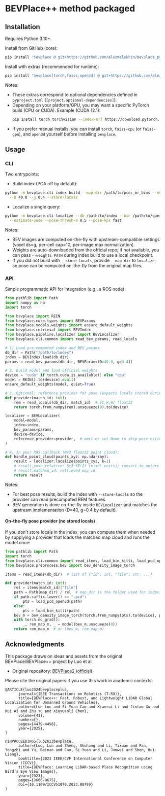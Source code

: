 # BEVPlace++ method packaged

## Installation

Requires Python 3.10+.

Install from GitHub (core):

```bash
pip install "bevplace @ git+https://github.com/alexmelekhin/bevplace_python.git"
```

Install with extras (recommended for runtime):

```bash
pip install "bevplace[torch,faiss,open3d] @ git+https://github.com/alexmelekhin/bevplace_python.git"
```

Notes:
- These extras correspond to optional dependencies defined in `pyproject.toml` (`[project.optional-dependencies]`).
- Depending on your platform/GPU, you may want a specific PyTorch build (CPU or CUDA). Example (CUDA 12.1):
  ```bash
  pip install torch torchvision --index-url https://download.pytorch.org/whl/cu121
  ```
- If you prefer manual installs, you can install `torch`, `faiss-cpu` (or `faiss-gpu`), and `open3d` yourself before installing `bevplace`.

## Usage

### CLI

Two entrypoints:

- Build index (PCA off by default):
```bash
python -m bevplace.cli index build --map-dir /path/to/pcds_or_bins --out /path/to/index \
  --D 40.0 --g 0.4 --store-locals
```

- Localize a single query:
```bash
python -m bevplace.cli localize --db /path/to/index --bin /path/to/query.bin \
  --estimate-pose --pose-thresh-m 0.5 --pose-kps fast
```

Notes:
- BEV images are computed on-the-fly with upstream-compatible settings (voxel ds=g, per-cell cap=10, per-image max normalization).
- Weights are auto-downloaded from the official repo; if not available, you can pass `--weights PATH` during index build to use a local checkpoint.
- If you did not build with `--store-locals`, provide `--map-dir` to `localize` so pose can be computed on-the-fly from the original map files.

### API

Simple programmatic API for integration (e.g., a ROS node):

```python
from pathlib import Path
import numpy as np
import torch

from bevplace import REIN
from bevplace.core.types import BEVParams
from bevplace.models.weights import ensure_default_weights
from bevplace.retrieval import BEVIndex
from bevplace.pipeline.localizer import BEVLocalizer
from bevplace.cli.common import read_bev_params, read_locals

# 1) Load pre-computed index and BEV params
db_dir = Path("/path/to/index")
index = BEVIndex.load(db_dir)
params = read_bev_params(db_dir, BEVParams(D=40.0, g=0.4))

# 2) Build model and load official weights
device = "cuda" if torch.cuda.is_available() else "cpu"
model = REIN().to(device).eval()
ensure_default_weights(model, quiet=True)

# 3) Optional: reference provider for pose (expects locals stored during indexing)
def provider(match_id: int):
    rem = read_locals(db_dir, match_id)  # [C,H,W] float32
    return torch.from_numpy(rem).unsqueeze(0).to(device)

localizer = BEVLocalizer(
    model=model,
    index=index,
    bev_params=params,
    device=device,
    reference_provider=provider,  # omit or set None to skip pose estimation
)

# 4) In your ROS callback (Nx3 float32 point cloud):
def handle_point_cloud(points_xyz: np.ndarray):
    result = localizer.localize(points_xyz, k=1)
    # result.pose_relative: 3x3 SE(2) (pixel units); convert to meters via g if needed
    # result.matched_id: retrieved map id
    return result
```

Notes:
- For best pose results, build the index with `--store-locals` so the provider can read precomputed REM features.
- BEV generation is done on-the-fly inside `BEVLocalizer` and matches the upstream implementation (D=40, g=0.4 by default).

#### On-the-fly pose provider (no stored locals)

If you don't store locals in the index, you can compute them when needed by supplying a provider that loads the matched map cloud and runs the model once:

```python
from pathlib import Path
import torch
from bevplace.cli.common import read_items, load_bin_kitti, load_pcd_open3d
from bevplace.preprocess.bev import bev_density_image_torch

items = read_items(db_dir)  # list of {"id": int, "file": str, ...}

def provider(match_id: int):
    rel = items[match_id]["file"]
    path = Path(map_dir) / rel  # map_dir is the folder used for indexing
    if path.suffix.lower() == ".pcd":
        pts = load_pcd_open3d(path)
    else:
        pts = load_bin_kitti(path)
    bev_m = bev_density_image_torch(torch.from_numpy(pts).to(device), params)
    with torch.no_grad():
        _, rem_map_m, _ = model(bev_m.unsqueeze(0))
    return rem_map_m  # or (bev_m, rem_map_m)
```

## Acknowledgments

This package draws on ideas and assets from the original BEVPlace/BEVPlace++ project by Luo et al.

- Original repository: [BEVPlace2 (official)](https://github.com/zjuluolun/BEVPlace2)

Please cite the original papers if you use this work in academic contexts:

```
@ARTICLE{luo2024bevplaceplus,
      journal={IEEE Transactions on Robotics (T-RO)}, 
      title={BEVPlace++: Fast, Robust, and Lightweight LiDAR Global Localization for Unmanned Ground Vehicles}, 
      author={Lun Luo and Si-Yuan Cao and Xiaorui Li and Jintao Xu and Rui Ai and Zhu Yu and Xieyuanli Chen},
      volume={41},
      number={},
      pages={4479-4498},
      year={2025},
}
```

```
@INPROCEEDINGS{luo2023bevplace,
      author={Luo, Lun and Zheng, Shuhang and Li, Yixuan and Fan, Yongzhi and Yu, Beinan and Cao, Si-Yuan and Li, Junwei and Shen, Hui-Liang},
      booktitle={2023 IEEE/CVF International Conference on Computer Vision (ICCV)}, 
      title={BEVPlace: Learning LiDAR-based Place Recognition using Bird’s Eye View Images}, 
      year={2023},
      pages={8666-8675},
      doi={10.1109/ICCV51070.2023.00799}
}
```
